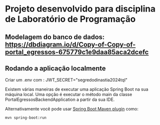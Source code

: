 # Projeto desenvolvido para disciplina de Laboratório de Programação

## Modelagem do banco de dados: https://dbdiagram.io/d/Copy-of-Copy-of-portal_egressos-675779c1e9daa85aca2dcefc

## Rodando a aplicação localmente

Criar um .env com : JWT_SECRET="segredodinastia2024tql"

Existem várias maneiras de executar uma aplicação Spring Boot na sua máquina local. Uma opção é executar o método main da classe PortalEgressosBackendApplication a partir da sua IDE.

Alternativamente você pode usar [Spring Boot Maven plugin](https://docs.spring.io/spring-boot/docs/current/reference/html/build-tool-plugins-maven-plugin.html) como:

```shell
mvn spring-boot:run
```



